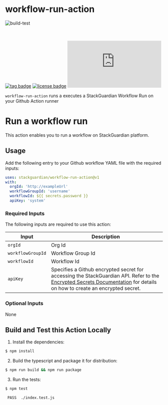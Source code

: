 # workflow-run-action

![build-test](https://github.com/StackGuardian/workflow-run-action/actions/workflows/test.yml/badge.svg)
<!-- ![workflow-run-action Test](https://github.com/<OWNER>/<REPOSITORY>/actions/workflows/<WORKFLOW_FILE>/badge.svg) -->
<br><br>
[![tag badge](https://img.shields.io/github/v/tag/StackGuardian/workflow-run-action)](https://github.com/StackGuardian/workflow-run-action/tags)
[![license badge](https://img.shields.io/github/license/StackGuardian/workflow-run-action)](./LICENSE)
[![size badge](https://img.shields.io/github/size/StackGuardian/workflow-run-action/dist/index.js)](./dist)

`workflow-run-action` runs a executes a StackGuardian Workflow Run on your Github Action runner

# Run a workflow run

This action enables you to run a workflow on StackGuardian platform.

## Usage

Add the following entry to your Github workflow YAML file with the required inputs: 

```yaml
uses: stackguardian/workflow-run-action@v1
with:
  orgId: 'http://exampleUrl'
  workflowGroupId: 'username'
  workflowId: ${{ secrets.password }}
  apiKey: 'system'
```

### Required Inputs
The following inputs are required to use this action:

| Input | Description |
| --- | --- |
| `orgId` | Org Id |
| `workflowGroupId` | Workflow Group Id |
| `workflowId` | Workflow Id |
| `apiKey` | Specifies a Github encrypted secret for accessing the StackGuardian API. Refer to the [Encrypted Secrets Documentation](https://docs.github.com/en/actions/reference/encrypted-secrets) for details on how to create an encrypted secret. |

### Optional Inputs
None

## Build and Test this Action Locally

1. Install the dependencies:  
```bash
$ npm install
```

2. Build the typescript and package it for distribution:
```bash
$ npm run build && npm run package
```

3. Run the tests:
```bash
$ npm test

 PASS  ./index.test.js
